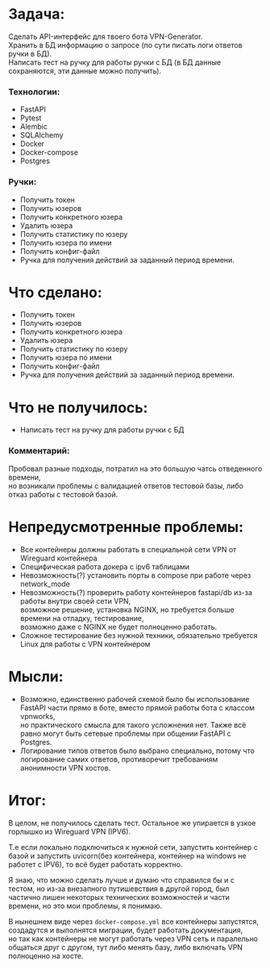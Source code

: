 # Задача:
Сделать API-интерфейс для твоего бота VPN-Generator.  
Хранить в БД информацию о запросе (по сути писать логи ответов ручки в БД).  
Написать тест на ручку для работы ручки с БД (в БД данные сохраняются, эти данные можно получить).

### Технологии:
* FastAPI
* Pytest
* Alembic
* SQLAlchemy
* Docker
* Docker-compose
* Postgres

### Ручки:
* Получить токен
* Получить юзеров
* Получить конкретного юзера
* Удалить юзера
* Получить статистику по юзеру
* Получить юзера по имени
* Получить конфиг-файл
* Ручка для получения действий за заданный период времени.

# Что сделано:
* Получить токен
* Получить юзеров
* Получить конкретного юзера
* Удалить юзера
* Получить статистику по юзеру
* Получить юзера по имени
* Получить конфиг-файл
* Ручка для получения действий за заданный период времени.

# Что не получилось:
* Написать тест на ручку для работы ручки с БД  

### Комментарий:
Пробовал разные подходы, потратил на это большую чатсь отведенного времени,  
но возникали проблемы с валидацией ответов тестовой базы, либо отказ работы с тестовой базой.

# Непредусмотренные проблемы:
* Все контейнеры должны работать в специальной сети VPN от Wireguard контейнера
* Специфическая работа докера с ipv6 таблицами
* Невозможность(?) установить порты в compose при работе через network_mode
* Невозможность(?) проверить работу контейнеров fastapi/db из-за работы внутри своей сети VPN,  
 возможное решение, установка NGINX, но требуется больше времени на отладку, тестирование,  
 возможно даже с NGINX не будет полноценно работать.
* Сложное тестирование без нужной техники, обязательно требуется Linux для работы с VPN контейнером

# Мысли:
* Возможно, единственно рабочей схемой было бы использование FastAPI части прямо в боте, вместо прямой работы бота с классом vpnworks,  
 но практического смысла для такого усложнения нет. Также всё равно могут быть сетевые проблемы при общении FastAPI с Postgres.
* Логирование типов ответов было выбрано специально, потому что логирование самих ответов, противоречит требованиям анонимности VPN хостов.

# Итог:
В целом, не получилось сделать тест. Остальное же упирается в узкое горлышко из Wireguard VPN (IPV6).  

Т.е если локально подключиться к нужной сети, запустить контейнер с базой и запустить uvicorn(без контейнера, контейнер на windows не работет с IPV6), то всё будет работать корректно.  

Я знаю, что можно сделать лучше и думаю что справился бы и с тестом, но из-за внезапного путишевствия в другой город, был частично лишен некоторых технических возможностей и части времени, но это мои проблемы, я понимаю.  

В нынешнем виде через `docker-compose.yml` все контейнеры запустятся, создадутся и выполнятся миграции, будет работать документация,  
но так как контейнеры не могут работать через VPN сеть и паралельно общаться друг с другом, тут либо менять базу, либо включать VPN полноценно на хосте.
